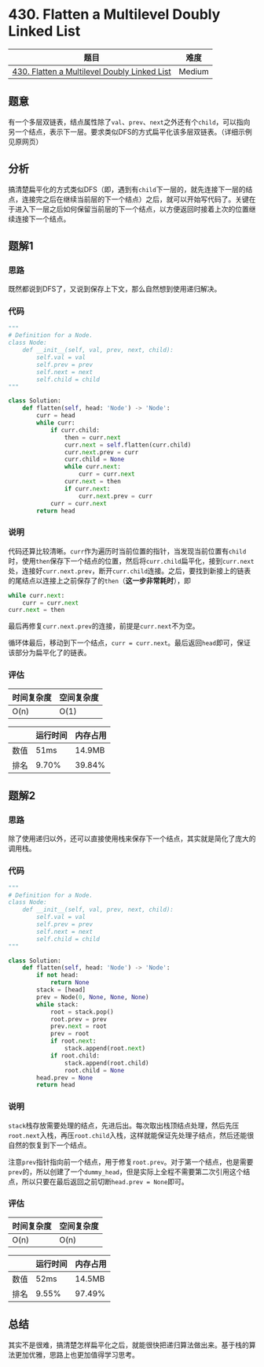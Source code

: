 # 430. Flatten a Multilevel Doubly Linked List

| 题目 | 难度 |
| ---- | ---- |
| [430. Flatten a Multilevel Doubly Linked List](https://leetcode.com/problems/flatten-a-multilevel-doubly-linked-list/) | Medium |

## 题意

有一个多层双链表，结点属性除了`val`、`prev`、`next`之外还有个`child`，可以指向另一个结点，表示下一层。要求类似DFS的方式扁平化该多层双链表。（详细示例见原网页）

## 分析

搞清楚扁平化的方式类似DFS（即，遇到有`child`下一层的，就先连接下一层的结点，连接完之后在继续当前层的下一个结点）之后，就可以开始写代码了。关键在于进入下一层之后如何保留当前层的下一个结点，以方便返回时接着上次的位置继续连接下一个结点。

## 题解1

### 思路

既然都说到DFS了，又说到保存上下文，那么自然想到使用递归解决。

### 代码

```python
"""
# Definition for a Node.
class Node:
    def __init__(self, val, prev, next, child):
        self.val = val
        self.prev = prev
        self.next = next
        self.child = child
"""

class Solution:
    def flatten(self, head: 'Node') -> 'Node':
        curr = head
        while curr:
            if curr.child:
                then = curr.next
                curr.next = self.flatten(curr.child)
                curr.next.prev = curr
                curr.child = None
                while curr.next:
                    curr = curr.next
                curr.next = then
                if curr.next:
                    curr.next.prev = curr
            curr = curr.next
        return head
```

### 说明

代码还算比较清晰。`curr`作为遍历时当前位置的指针，当发现当前位置有`child`时，使用`then`保存下一个结点的位置，然后将`curr.child`扁平化，接到`curr.next`处，连接好`curr.next.prev`，断开`curr.child`连接。之后，要找到新接上的链表的尾结点以连接上之前保存了的`then`（**这一步非常耗时**），即

```python
while curr.next:
    curr = curr.next
curr.next = then
```

最后再修复`curr.next.prev`的连接，前提是`curr.next`不为空。

循环体最后，移动到下一个结点，`curr = curr.next`。最后返回`head`即可，保证该部分为扁平化了的链表。

### 评估

| 时间复杂度 | 空间复杂度 |
| ---- | ---- |
| O(n) | O(1) |

| | 运行时间 | 内存占用 |
| ---- | ---- | ---- |
| 数值 | 51ms | 14.9MB |
| 排名 | 9.70% | 39.84% |

## 题解2

### 思路

除了使用递归以外，还可以直接使用栈来保存下一个结点，其实就是简化了庞大的调用栈。

### 代码

```python
"""
# Definition for a Node.
class Node:
    def __init__(self, val, prev, next, child):
        self.val = val
        self.prev = prev
        self.next = next
        self.child = child
"""

class Solution:
    def flatten(self, head: 'Node') -> 'Node':
        if not head:
            return None
        stack = [head]
        prev = Node(0, None, None, None)
        while stack:
            root = stack.pop()
            root.prev = prev
            prev.next = root
            prev = root
            if root.next:
                stack.append(root.next)
            if root.child:
                stack.append(root.child)
                root.child = None
        head.prev = None
        return head
```

### 说明

`stack`栈存放需要处理的结点，先进后出。每次取出栈顶结点处理，然后先压`root.next`入栈，再压`root.child`入栈，这样就能保证先处理子结点，然后还能很自然的恢复到下一个结点。

注意`prev`指针指向前一个结点，用于修复`root.prev`。对于第一个结点，也是需要`prev`的，所以创建了一个`dummy_head`，但是实际上全程不需要第二次引用这个结点，所以只要在最后返回之前切断`head.prev = None`即可。

### 评估

| 时间复杂度 | 空间复杂度 |
| ---- | ---- |
| O(n) | O(n) |

| | 运行时间 | 内存占用 |
| ---- | ---- | ---- |
| 数值 | 52ms | 14.5MB |
| 排名 | 9.55% | 97.49% |

## 总结

其实不是很难，搞清楚怎样扁平化之后，就能很快把递归算法做出来。基于栈的算法更加优雅，思路上也更加值得学习思考。
